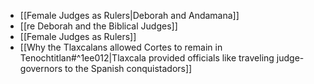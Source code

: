 - [[Female Judges as Rulers|Deborah and Andamana]]
- [[re Deborah and the Biblical Judges]]
- [[Female Judges as Rulers]]
- [[Why the Tlaxcalans allowed Cortes to remain in Tenochtitlan#^1ee012|Tlaxcala provided officials like traveling judge-governors to the Spanish conquistadors]] 